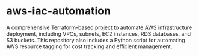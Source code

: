 # aws-iac-automation
A comprehensive Terraform-based project to automate AWS infrastructure deployment, including VPCs, subnets, EC2 instances, RDS databases, and S3 buckets. This repository also includes a Python script for automating AWS resource tagging for cost tracking and efficient management.
